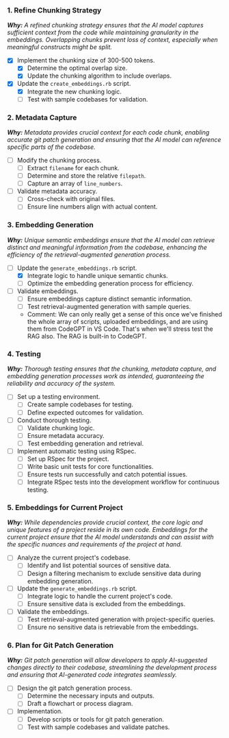 ### 1. Refine Chunking Strategy

***Why:** A refined chunking strategy ensures that the AI model captures sufficient context from the code while maintaining granularity in the embeddings. Overlapping chunks prevent loss of context, especially when meaningful constructs might be split.*

- [x]  Implement the chunking size of 300-500 tokens.
    - [x]  Determine the optimal overlap size.
    - [x]  Update the chunking algorithm to include overlaps.
- [x]  Update the `create_embeddings.rb` script.
    - [x]  Integrate the new chunking logic.
    - [ ]  Test with sample codebases for validation.

### 2. Metadata Capture

***Why:** Metadata provides crucial context for each code chunk, enabling accurate git patch generation and ensuring that the AI model can reference specific parts of the codebase.*

- [ ]  Modify the chunking process.
    - [ ]  Extract `filename` for each chunk.
    - [ ]  Determine and store the relative `filepath`.
    - [ ]  Capture an array of `line_numbers`.
- [ ]  Validate metadata accuracy.
    - [ ]  Cross-check with original files.
    - [ ]  Ensure line numbers align with actual content.

### 3. Embedding Generation

***Why:** Unique semantic embeddings ensure that the AI model can retrieve distinct and meaningful information from the codebase, enhancing the efficiency of the retrieval-augmented generation process.*

- [ ]  Update the `generate_embeddings.rb` script.
    - [x]  Integrate logic to handle unique semantic chunks.
    - [ ]  Optimize the embedding generation process for efficiency.
- [ ]  Validate embeddings.
    - [ ]  Ensure embeddings capture distinct semantic information.
    - [ ]  Test retrieval-augmented generation with sample queries.
    - Comment: We can only really get a sense of this once we've finished the whole array of scripts, uploaded embeddings, and are using them from CodeGPT in VS Code. That's when we'll stress test the RAG also. The RAG is built-in to CodeGPT.

### 4. Testing

***Why:** Thorough testing ensures that the chunking, metadata capture, and embedding generation processes work as intended, guaranteeing the reliability and accuracy of the system.*

- [ ]  Set up a testing environment.
    - [ ]  Create sample codebases for testing.
    - [ ]  Define expected outcomes for validation.
- [ ]  Conduct thorough testing.
    - [ ]  Validate chunking logic.
    - [ ]  Ensure metadata accuracy.
    - [ ]  Test embedding generation and retrieval.
- [ ]  Implement automatic testing using RSpec.
    - [ ]  Set up RSpec for the project.
    - [ ]  Write basic unit tests for core functionalities.
    - [ ]  Ensure tests run successfully and catch potential issues.
    - [ ]  Integrate RSpec tests into the development workflow for continuous testing.

### 5. Embeddings for Current Project

***Why:** While dependencies provide crucial context, the core logic and unique features of a project reside in its own code. Embeddings for the current project ensure that the AI model understands and can assist with the specific nuances and requirements of the project at hand.*

- [ ]  Analyze the current project's codebase.
    - [ ]  Identify and list potential sources of sensitive data.
    - [ ]  Design a filtering mechanism to exclude sensitive data during embedding generation.
- [ ]  Update the `generate_embeddings.rb` script.
    - [ ]  Integrate logic to handle the current project's code.
    - [ ]  Ensure sensitive data is excluded from the embeddings.
- [ ]  Validate the embeddings.
    - [ ]  Test retrieval-augmented generation with project-specific queries.
    - [ ]  Ensure no sensitive data is retrievable from the embeddings.

### 6. Plan for Git Patch Generation

***Why:** Git patch generation will allow developers to apply AI-suggested changes directly to their codebase, streamlining the development process and ensuring that AI-generated code integrates seamlessly.*

- [ ]  Design the git patch generation process.
    - [ ]  Determine the necessary inputs and outputs.
    - [ ]  Draft a flowchart or process diagram.
- [ ]  Implementation.
    - [ ]  Develop scripts or tools for git patch generation.
    - [ ]  Test with sample codebases and validate patches.